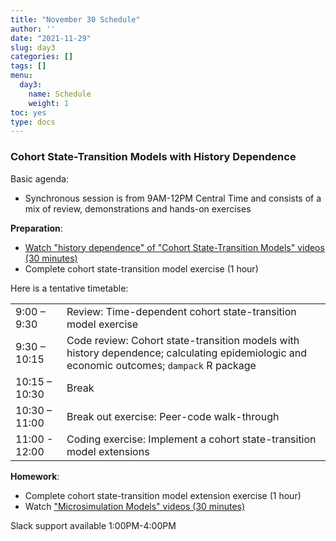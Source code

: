 ```yaml
---
title: "November 30 Schedule"
author: ''
date: "2021-11-29"
slug: day3
categories: []
tags: []
menu:
  day3:
    name: Schedule
    weight: 1
toc: yes
type: docs
---
```


### Cohort State-Transition Models with History Dependence

Basic agenda:

- Synchronous session is from 9AM-12PM Central Time and consists of a mix of review, demonstrations and hands-on exercises

**Preparation**:

- [Watch "history dependence" of "Cohort State-Transition Models" videos (30 minutes)](https://decision-modeling-for-public-health-2021.netlify.app/days/day3/videos_markov_ext/)
- Complete cohort state-transition model exercise (1 hour)

Here is a tentative timetable:

|                            |            |
|--------------------------------------------|:------------------|
| 9:00 – 9:30  | Review: Time-dependent cohort state-transition model exercise |
| 9:30 – 10:15 | Code review: Cohort state-transition models with history dependence; calculating epidemiologic and economic outcomes; `dampack` R package |
| 10:15 – 10:30 | Break |
| 10:30 – 11:00 | Break out exercise: Peer-code walk-through  |
| 11:00 - 12:00 | Coding exercise: Implement a cohort state-transition model extensions |

**Homework**:

- Complete cohort state-transition model extension exercise (1 hour)
- Watch ["Microsimulation Models" videos (30 minutes)](https://decision-modeling-for-public-health-2021.netlify.app/days/day4/microsim_videos/)

Slack support available 1:00PM-4:00PM

<!-- ## Live session recording: -->

<!-- ```{r, echo=F} -->
<!-- blogdown::shortcode("vimeo", "592378542") -->
<!-- ``` -->




 
